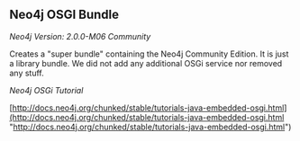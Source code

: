 Neo4j OSGI Bundle
-----------------

*Neo4j Version: 2.0.0-M06 Community*

Creates a "super bundle" containing the Neo4j Community Edition. It is just a library bundle. We did not add any additional OSGi service nor removed any stuff.  


*Neo4j OSGi Tutorial*

[http://docs.neo4j.org/chunked/stable/tutorials-java-embedded-osgi.html](http://docs.neo4j.org/chunked/stable/tutorials-java-embedded-osgi.html "http://docs.neo4j.org/chunked/stable/tutorials-java-embedded-osgi.html")